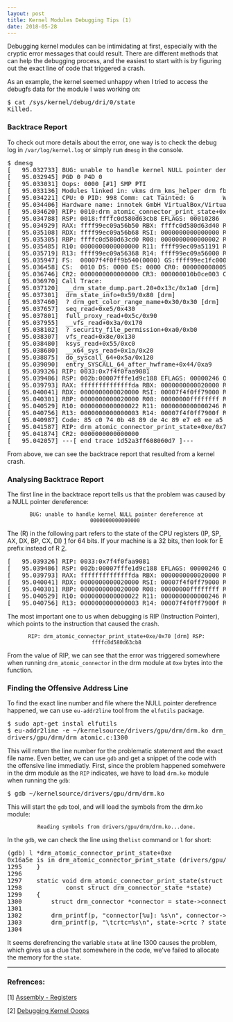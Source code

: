 ```yaml
---
layout: post
title: Kernel Modules Debugging Tips (1)
date: 2018-05-28
---
```


Debugging kernel modules can be intimidating at first,
especially with the cryptic error messages that could result.
There are different methods that can help the debugging process,
and the easiest to start with is by figuring out the exact line of code that triggered a crash.

As an example, the kernel seemed unhappy
when I tried to access the debugfs data for the module I was working on:

<pre>
$ cat /sys/kernel/debug/dri/0/state
Killed.
</pre>

### Backtrace Report

To check out more details about the error, one way is to check the debug log in
<code>/var/log/kernel.log</code> or simply run <code>dmesg</code> in the console.

<pre>
$ dmesg
[   95.032733] BUG: unable to handle kernel NULL pointer dereference at 0000000000000000
[   95.032945] PGD 0 P4D 0
[   95.033031] Oops: 0000 [#1] SMP PTI
[   95.033136] Modules linked in: vkms drm_kms_helper drm fb_sys_fops syscopyarea sysfillrect sysimgblt snd_intel8x0 snd_ac97_codec ac97_bus snd_pcm intel_powerclamp crct10dif_pclmul crc32_pclmul ghash_clmulni_intel pcbc snd_seq_midi aesni_intel snd_seq_midi_event aes_x86_64 crypto_simd snd_rawmidi cryptd joydev glue_helper intel_rapl_perf input_leds snd_seq serio_raw snd_seq_device snd_timer snd mac_hid soundcore sch_fq_codel parport_pc ppdev lp parport ip_tables x_tables autofs4 hid_generic usbhid hid psmouse e1000 ahci video libahci i2c_piix4 pata_acpi
[   95.034221] CPU: 0 PID: 998 Comm: cat Tainted: G        W         4.17.0-rc5+ #3
[   95.034406] Hardware name: innotek GmbH VirtualBox/VirtualBox, BIOS VirtualBox 12/01/2006
[   95.034620] RIP: 0010:drm_atomic_connector_print_state+0xe/0x70 [drm]
[   95.034788] RSP: 0018:ffffc0d580d63cb8 EFLAGS: 00010286
[   95.034929] RAX: ffff99ec09a56b50 RBX: ffffc0d580d63d40 RCX: 0000000000000001
[   95.035108] RDX: ffff99ec09a56b68 RSI: 0000000000000000 RDI: ffffc0d580d63d40
[   95.035305] RBP: ffffc0d580d63cd0 R08: 0000000000000002 R09: ffff99ec09a51174
[   95.035485] R10: 0000000000000000 R11: ffff99ec09a51191 R12: 0000000000000001
[   95.035719] R13: ffff99ec09a56368 R14: ffff99ec09a56000 R15: ffff99ec09a56358
[   95.035947] FS:  00007f4f0ff9b540(0000) GS:ffff99ec1fc00000(0000) knlGS:0000000000000000
[   95.036458] CS:  0010 DS: 0000 ES: 0000 CR0: 0000000080050033
[   95.036746] CR2: 0000000000000000 CR3: 000000010b0ce003 CR4: 00000000000606f0
[   95.036970] Call Trace:
[   95.037120]  __drm_state_dump.part.20+0x13c/0x1a0 [drm]
[   95.037301]  drm_state_info+0x59/0x80 [drm]
[   95.037460]  ? drm_get_color_range_name+0x30/0x30 [drm]
[   95.037657]  seq_read+0xe5/0x430
[   95.037801]  full_proxy_read+0x5c/0x90
[   95.037955]  __vfs_read+0x3a/0x170
[   95.038102]  ? security_file_permission+0xa0/0xb0
[   95.038307]  vfs_read+0x8e/0x130
[   95.038480]  ksys_read+0x55/0xc0
[   95.038680]  __x64_sys_read+0x1a/0x20
[   95.038875]  do_syscall_64+0x5a/0x120
[   95.039090]  entry_SYSCALL_64_after_hwframe+0x44/0xa9
[   95.039326] RIP: 0033:0x7f4f0faa9081
[   95.039486] RSP: 002b:00007fffe1d9c188 EFLAGS: 00000246 ORIG_RAX: 0000000000000000
[   95.039793] RAX: ffffffffffffffda RBX: 0000000000020000 RCX: 00007f4f0faa9081
[   95.040041] RDX: 0000000000020000 RSI: 00007f4f0ff79000 RDI: 0000000000000003
[   95.040301] RBP: 0000000000020000 R08: 00000000ffffffff R09: 0000000000000000
[   95.040529] R10: 0000000000000022 R11: 0000000000000246 R12: 00007f4f0ff79000
[   95.040756] R13: 0000000000000003 R14: 00007f4f0ff7900f R15: 0000000000020000
[   95.040987] Code: 85 c0 74 0b 48 89 de 4c 89 e7 e8 ee a5 c5 de 48 8d 65 e8 5b 41 5c 41 5d 5d c3 0f 1f 00 0f 1f 44 00 00 55 48 89 e5 41 55 41 54 53 <48> 8b 1e 49 89 f5 48 c7 c6 85 16 5d c0 49 89 fc 8b 53 28 48 8b
[   95.041587] RIP: drm_atomic_connector_print_state+0xe/0x70 [drm] RSP: ffffc0d580d63cb8
[   95.041874] CR2: 0000000000000000
[   95.042057] ---[ end trace 1d52a3ff608060d7 ]---
</pre>

From above, we can see the backtrace report that resulted from a kernel crash.

### Analysing Backtrace Report

The first line in the backtrace report tells us that the problem was caused by a NULL pointer dereference:
<div align="center"><code>BUG: unable to handle kernel NULL pointer dereference at 0000000000000000 </code></div>

The (R) in the following part refers to the state of the CPU registers (IP, SP, AX, DX, BP, CX, DI) 
[1](https://www.tutorialspoint.com/assembly_programming/assembly_registers.htm)
for 64 bits. If your machine is a 32 bits, then look for E prefix instead of R 
[2](https://wiki.ubuntu.com/DebuggingKernelOops).

<pre>
[   95.039326] RIP: 0033:0x7f4f0faa9081
[   95.039486] RSP: 002b:00007fffe1d9c188 EFLAGS: 00000246 ORIG_RAX: 0000000000000000
[   95.039793] RAX: ffffffffffffffda RBX: 0000000000020000 RCX: 00007f4f0faa9081
[   95.040041] RDX: 0000000000020000 RSI: 00007f4f0ff79000 RDI: 0000000000000003
[   95.040301] RBP: 0000000000020000 R08: 00000000ffffffff R09: 0000000000000000
[   95.040529] R10: 0000000000000022 R11: 0000000000000246 R12: 00007f4f0ff79000
[   95.040756] R13: 0000000000000003 R14: 00007f4f0ff7900f R15: 0000000000020000
</pre>

The most important one to us when debugging is RIP (Instruction Pointer),
which points to the instruction that caused the crash.

<div align="center"><code>RIP: drm_atomic_connector_print_state+0xe/0x70 [drm] RSP: ffffc0d580d63cb8</code></div>

From the value of RIP, we can see that
the error was triggered somewhere when running <code>drm_atomic_connector</code> in the drm module at <code>0xe</code> bytes into the function.

### Finding the Offensive Address Line

To find the exact line number and file where the NULL pointer derefrence happened,
we can use <code>eu-addr2line</code> tool from the <code>elfutils</code> package.

<pre>
$ sudo apt-get instal elfutils
$ eu-addr2line -e ~/kernelsource/drivers/gpu/drm/drm.ko drm_atomic_connector_print_state+0xe
drivers/gpu/drm/drm_atomic.c:1300
</pre>

This will return the line number for the problematic statement and the exact file name.
Even better, we can use <code>gdb</code> and get a snippet of the code with the offensive line immediatly.
First, since the problem happened somehwere in the drm module as the <code>RIP</code> indicates, we have to load <code>drm.ko</code>
module when running the <code>gdb</code>: 

<pre>
$ gdb ~/kernelsource/drivers/gpu/drm/drm.ko
</pre>

This will start the <code>gdb</code> tool, and will load the symbols from the drm.ko module:
<div align="center"><code>Reading symbols from drivers/gpu/drm/drm.ko...done.</code></div>

In the <code>gdb</code>, we can check the line using the<code>list</code> command or <code>l</code> for short:

<pre>
(gdb) l *drm_atomic_connector_print_state+0xe
0x16a5e is in drm_atomic_connector_print_state (drivers/gpu/drm/drm_atomic.c:1300).
1295    }
1296    
1297    static void drm_atomic_connector_print_state(struct drm_printer *p,
1298            const struct drm_connector_state *state)
1299    {
1300        struct drm_connector *connector = state->connector;
1301    
1302        drm_printf(p, "connector[%u]: %s\n", connector->base.id, connector->name);
1303        drm_printf(p, "\tcrtc=%s\n", state->crtc ? state->crtc->name : "(null)");
1304    
</pre>

It seems derefrencing the variable <code>state</code> at line 1300 causes the problem, which gives us a clue that somewhere in the code, we've failed to allocate the memory for the <code>state</code>.

---

### Refrences:

[1] [Assembly - Registers](https://www.tutorialspoint.com/assembly_programming/assembly_registers.htm)

[2] [Debugging Kernel Ooops](https://wiki.ubuntu.com/DebuggingKernelOops)
